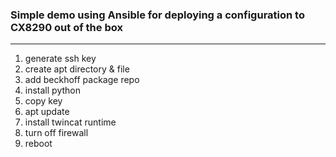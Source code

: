 ### Simple demo using Ansible for deploying a configuration to CX8290 out of the box
---
1. generate ssh key
2. create apt directory & file
3. add beckhoff package repo
4. install python
5. copy key
6. apt update
7. install twincat runtime
8. turn off firewall
9. reboot
